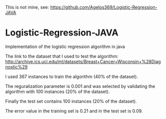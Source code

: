 This is not mine, see: 
https://github.com/Agelos369/Logistic-Regression-JAVA

# Logistic-Regression-JAVA

Implementation of the logistic regression algorithm in java

The link to the dataset that I used to test the algorithm:
http://archive.ics.uci.edu/ml/datasets/Breast+Cancer+Wisconsin+%28Diagnostic%29

I used 367 instances to train the algorithm (40% of the dataset).

The reguralization parameter is 0.001 and was selected by validating
the algorithm with 100 instances (20% of the dataset).

Finally the test set contains 100 instances (20% of the dataset).

The error value in the training set is 0.21 and in the test set is
0.09. 

